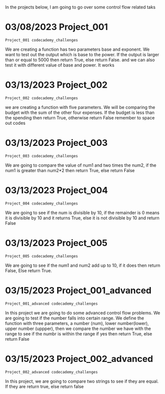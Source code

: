 In the projects below, I am going to go over some control flow related taks
# 03/08/2023 Project_001
    Project_001 codecademy_challenges
 We are creating a function has two parameters base and exponent. We want to test out the output which is base to the power. If the output is larger than or equal to 5000 then return True, else return False. and we can also test it with different value of base and power. It works
 # 03/13/2023 Project_002
    Project_002 codecademy_challenges
we are creating a function with five parameters. We will be comparing the budget with the sum of the other four expenses. If the budget is less than the spending then return True, otherwise return False
 remember to space out codes
# 03/13/2023 Project_003
    Project_003 codecademy_challenges
We are going to compare the value of num1 and two times the num2, if the num1 is greater than num2*2 then return True, else return False
# 03/13/2023 Project_004
    Project_004 codecademy_challenges
We are going to see if the num is divisible by 10, if the remainder is 0 means it is divisible by 10 and it returns True, else it is not divisible by 10 and return False
# 03/13/2023 Project_005
    Project_005 codecademy_challenges
We are going to see if the num1 and num2 add up to 10, if it does then return False, Else return True. 
# 03/15/2023 Project_001_advanced
    Project_001_advanced codecademy_challenges
In this project we are going to do some advanced control flow problems. We are going to test if the number falls into certain range. We define the function with three parameters, a number (num), lower number(lower), upper number (uppper), then we compare the number we have with the range to see if the numbr is within the range if yes then return True, else return False
# 03/15/2023 Project_002_advanced
    Project_002_advanced codecademy_challenges
In this project, we are going to compare two strings to see if they are equal. If they are return true, else return false

